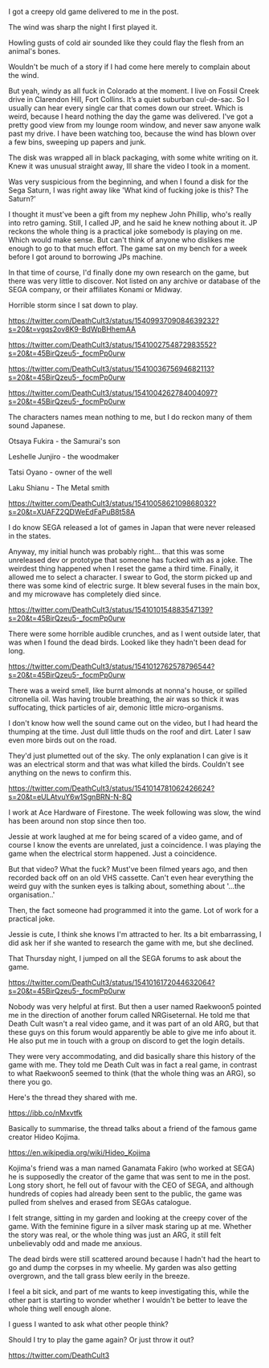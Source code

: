 I got a creepy old game delivered to me in the post.

The wind was sharp the night I first played it.  

Howling gusts of cold air sounded like they could flay the flesh from an animal's bones.  

Wouldn't be much of a story if I had come here merely to complain about the wind.  

But yeah, windy as all fuck in Colorado at the moment. I live on Fossil Creek drive in Clarendon Hill, Fort Collins. It’s a quiet suburban cul-de-sac. So I usually can hear every single car that comes down our street. Which is weird, because I heard nothing the day the game was delivered. I've got a pretty good view from my lounge room window, and never saw anyone walk past my drive. I have been watching too, because the wind has blown over a few bins, sweeping up papers and junk.  

The disk was wrapped all in black packaging, with some white writing on it. Knew it was unusual straight away, Ill share the video I took in a moment.  

Was very suspicious from the beginning, and when I found a disk for the Sega Saturn, I was right away like 'What kind of fucking joke is this? The Saturn?'  

I thought it must've been a gift from my nephew John Phillip, who's really into retro gaming. Still, I called JP, and he said he knew nothing about it. JP reckons the whole thing is a practical joke somebody is playing on me. Which would make sense. But can't think of anyone who dislikes me enough to go to that much effort. The game sat on my bench for a week before I got around to borrowing JPs machine. 

In that time of course, I'd finally done my own research on the game, but there was very little to discover. Not listed on any archive or database of the SEGA company, or their affiliates Konami or Midway. 

Horrible storm since I sat down to play.

https://twitter.com/DeathCult3/status/1540993709084639232?s=20&t=vgqs2ov8K9-BdWpBHhemAA

https://twitter.com/DeathCult3/status/1541002754872983552?s=20&t=45BirQzeu5-_focmPp0urw

https://twitter.com/DeathCult3/status/1541003675694682113?s=20&t=45BirQzeu5-_focmPp0urw

https://twitter.com/DeathCult3/status/1541004262784004097?s=20&t=45BirQzeu5-_focmPp0urw

The characters names mean nothing to me, but I do reckon many of them sound Japanese.  

Otsaya Fukira - the Samurai's son  

Leshelle Junjiro - the woodmaker  

Tatsi Oyano - owner of the well  

Laku Shianu - The Metal smith  

https://twitter.com/DeathCult3/status/1541005862109868032?s=20&t=XUAFZ2QDWeEdFaPuB8t58A

I do know SEGA released a lot of games in Japan that were never released in the states.    

Anyway, my initial hunch was probably right... that this was some unreleased dev or prototype that someone has fucked with as a joke. The weirdest thing happened when I reset the game a third time. Finally, it allowed me to select a character. I swear to God, the storm picked up and there was some kind of electric surge. It blew several fuses in the main box, and my microwave has completely died since.  

https://twitter.com/DeathCult3/status/1541010154883547139?s=20&t=45BirQzeu5-_focmPp0urw  

There were some horrible audible crunches, and as I went outside later, that was when I found the dead birds. Looked like they hadn't been dead for long.  

https://twitter.com/DeathCult3/status/1541012762578796544?s=20&t=45BirQzeu5-_focmPp0urw  

There was a weird smell, like burnt almonds at nonna's house, or spilled citronella oil. Was having trouble breathing, the air was so thick it was suffocating, thick particles of air, demonic little micro-organisms.  

I don't know how well the sound came out on the video, but I had heard the thumping at the time. Just dull little thuds on the roof and dirt. Later I saw even more birds out on the road.  

They'd just plumetted out of the sky. The only explanation I can give is it was an electrical storm and that was what killed the birds. Couldn't see anything on the news to confirm this.  

https://twitter.com/DeathCult3/status/1541014781062426624?s=20&t=eULAtvuY6w1SgnBRN-N-8Q  

I work at Ace Hardware of Firestone. The week following was slow, the wind has been around non stop since then too.  

Jessie at work laughed at me for being scared of a video game, and of course I know the events are unrelated, just a coincidence. I was playing the game when the electrical storm happened. Just a coincidence.  

But that video? What the fuck? Must've been filmed years ago, and then recorded back off on an old VHS cassette. Can't even hear everything the weird guy with the sunken eyes is talking about, something about '...the organisation..'

Then, the fact someone had programmed it into the game. Lot of work for a practical joke.  

Jessie is cute, I think she knows I'm attracted to her. Its a bit embarrassing, I did ask her if she wanted to research the game with me, but she declined.  

That Thursday night, I jumped on all the SEGA forums to ask about the game.

https://twitter.com/DeathCult3/status/1541016172044632064?s=20&t=45BirQzeu5-_focmPp0urw  

Nobody was very helpful at first. But then a user named Raekwoon5 pointed me in the direction of another forum called NRGiseternal. He told me that Death Cult wasn't a real video game, and it was part of an old ARG, but that these guys on this forum would apparently be able to give me info about it. He also put me in touch with a group on discord to get the login details.  

They were very accommodating, and did basically share this history of the game with me. They told me Death Cult was in fact a real game, in contrast to what Raekwoon5 seemed to think (that the whole thing was an ARG), so there you go.  

Here's the thread they shared with me.  

https://ibb.co/nMxvtfk  

Basically to summarise, the thread talks about a friend of the famous game creator Hideo Kojima.  

https://en.wikipedia.org/wiki/Hideo_Kojima  

Kojima's friend was a man named Ganamata Fakiro (who worked at SEGA) he is supposedly the creator of the game that was sent to me in the post. Long story short, he fell out of favour with the CEO of SEGA, and although hundreds of copies had already been sent to the public, the game was pulled from shelves and erased from SEGAs catalogue.  

I felt strange, sitting in my garden and looking at the creepy cover of the game. With the feminine figure in a silver mask staring up at me. Whether the story was real, or the whole thing was just an ARG, it still felt unbelievably odd and made me anxious.  

The dead birds were still scattered around because I hadn't had the heart to go and dump the corpses in my wheelie. My garden was also getting overgrown, and the tall grass blew eerily in the breeze.  

I feel a bit sick, and part of me wants to keep investigating this, while the other part is starting to wonder whether I wouldn't be better to leave the whole thing well enough alone.  

I guess I wanted to ask what other people think?  

Should I try to play the game again? Or just throw it out?

https://twitter.com/DeathCult3